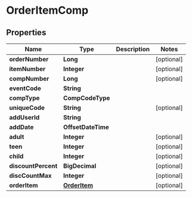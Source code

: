 

# OrderItemComp


## Properties

| Name | Type | Description | Notes |
|------------ | ------------- | ------------- | -------------|
|**orderNumber** | **Long** |  |  [optional] |
|**itemNumber** | **Integer** |  |  [optional] |
|**compNumber** | **Long** |  |  [optional] |
|**eventCode** | **String** |  |  |
|**compType** | **CompCodeType** |  |  |
|**uniqueCode** | **String** |  |  [optional] |
|**addUserId** | **String** |  |  |
|**addDate** | **OffsetDateTime** |  |  |
|**adult** | **Integer** |  |  [optional] |
|**teen** | **Integer** |  |  [optional] |
|**child** | **Integer** |  |  [optional] |
|**discountPercent** | **BigDecimal** |  |  [optional] |
|**discCountMax** | **Integer** |  |  [optional] |
|**orderItem** | [**OrderItem**](OrderItem.md) |  |  [optional] |



